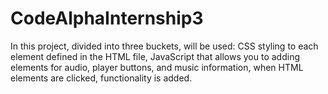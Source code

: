 # CodeAlphaInternship3
In this project, divided into three buckets, will be used: CSS  styling to each element defined in the HTML file, JavaScript that allows you to adding elements for audio, player buttons, and music information, when HTML elements are clicked, functionality is added.
